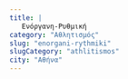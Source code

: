 ```yaml
---
title: |
   Ενόργανη-Ρυθμική
category: "Αθλητισμός"
slug: "enorgani-rythmiki"
slugCategory: "athlitismos"
city: "Αθήνα"
---
```


